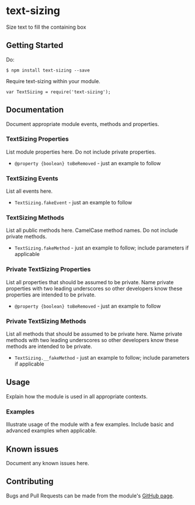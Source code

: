 # text-sizing

Size text to fill the containing box


## Getting Started
Do:

	$ npm install text-sizing --save

Require text-sizing within your module.

	var TextSizing = require('text-sizing');


## Documentation
Document appropriate module events, methods and properties.


### TextSizing Properties
List module properties here.  Do not include private properties.

* `@property {boolean} toBeRemoved` - just an example to follow


### TextSizing Events
List all events here.

* `TextSizing.fakeEvent` - just an example to follow


### TextSizing Methods
List all public methods here.  CamelCase method names.  Do not include private methods.

* `TextSizing.fakeMethod` - just an example to follow; include parameters if applicable


### Private TextSizing Properties
List all properties that should be assumed to be private.  Name private properties with two leading underscores so other developers know these properties are intended to be private.

* `@property {boolean} toBeRemoved` - just an example to follow


### Private TextSizing Methods
List all methods that should be assumed to be private here.  Name private methods with two leading underscores so other developers know these methods are intended to be private.

* `TextSizing.__fakeMethod` - just an example to follow; include parameters if applicable


## Usage
Explain how the module is used in all appropriate contexts.


### Examples
Illustrate usage of the module with a few examples.  Include basic and advanced examples when applicable.


## Known issues
Document any known issues here.


## Contributing
Bugs and Pull Requests can be made from the module's [GitHub page](https://github.com/skiprox/text-sizing).

